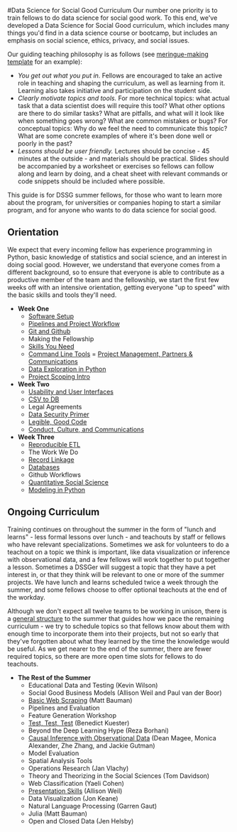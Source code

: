 #Data Science for Social Good Curriculum
Our number one priority is to train fellows to do data science for social good work. To this end, we've developed
a Data Science for Social Good curriculum, which includes many things you'd find in a data science course or bootcamp,
but includes an emphasis on social science, ethics, privacy, and social issues.

Our guiding teaching philosophy is as follows (see [meringue-making template](tutorial-template/) 
for an example):
- *You get out what you put in.* Fellows are encouraged to take an active role in teaching and shaping the curriculum,
as well as learning from it. Learning also takes initiative and participation on the student side.
- *Clearly motivate topics and tools.* For more technical topics: what actual task that a data scientist does will require
this tool? What other options are there to do similar tasks? What are pitfalls, and what will it look like when something
goes wrong? What are common mistakes or bugs? For conceptual topics: Why do we feel the need to communicate this topic?
What are some concrete examples of where it's been done well or poorly in the past?
- *Lessons should be user friendly.* Lectures should be concise - 45 minutes at the outside - and materials should be 
practical. Slides should be accompanied by a worksheet or exercises so fellows can follow along and learn by doing,
and a cheat sheet with relevant commands or code snippets should be included where possible.  

This guide is for DSSG summer fellows, for those who want to learn more about the program, for universities or 
companies hoping to start a similar program, and for anyone who wants to do data science for social good.

## Orientation
We expect that every incoming fellow has experience programming in Python, basic knowledge of statistics and social 
science, and an interest in doing social good. However, we understand that everyone comes from a different background, 
so to ensure that everyone is able to contribute as a productive member of the team and the fellowship, we start the first 
few weeks off with an intensive orientation, getting everyone "up to speed" with the basic skills and tools they'll need. 
- **Week One**
  - [Software Setup](software-setup/)
  - [Pipelines and Project Workflow](pipelines-and-project-workflow/)
  - [Git and Github](git-and-github/) 
  - Making the Fellowship
  - [Skills You Need](https://github.com/dssg/hitchhikers-guide/tree/master/dssg-manual/skills-you-need)
  - [Command Line Tools](https://github.com/dssg/hitchhikers-guide/tree/master/tech-tutorials/command-line-tools)
  = [Project Management, Partners & Communications](https://github.com/dssg/hitchhikers-guide/tree/master/dssg-manual/project-management/)
  - [Data Exploration in Python](data-exploration-in-python/)
  - [Project Scoping Intro](https://dssg.uchicago.edu/2016/10/27/scoping-data-science-for-social-good-projects/)
- **Week Two**
  - [Usability and User Interfaces](usability-and-user-interfaces/)
  - [CSV to DB](csv-to-db/)
  - Legal Agreements
  - [Data Security Primer](data-security-primer/)
  - [Legible, Good Code](legible-good-code/)
  - [Conduct, Culture, and Communications](conduct-culture-and-communications/)
- **Week Three**
  - [Reproducible ETL](reproducible_ETL/)
  - The Work We Do
  - [Record Linkage](record-linkage/)
  - [Databases](databases/)
  - Github Workflows
  - [Quantitative Social Science](quantitative-social-science/)
  - [Modeling in Python](modeling-in-python/)

##  Ongoing Curriculum
Training continues on throughout the summer in the form of "lunch and learns" - less formal lessons over lunch - and 
teachouts by staff or fellows who have relevant specializations. Sometimes we ask for volunteers to do a teachout on 
a topic we think is important, like data visualization or inference with observational data, and a few fellows will work
together to put together a lesson. Sometimes a DSSGer will suggest a topic that they have a pet interest in, or that they
think will be relevant to one or more of the summer projects. We have lunch and learns scheduled twice a week through the
summer, and some fellows choose to offer optional teachouts at the end of the workday.

Although we don't expect all twelve teams to be working in unison, there is a [general structure](https://github.com/dssg/hitchhikers-guide/blob/master/dssg-manual/summer-overview/high-level-summer-plan.pdf) 
to the summer that guides how we pace the remaining curriculum - we try to schedule topics so that fellows know about 
them with enough time to incorporate them into their projects, but not so early that they've forgotten about what they 
learned by the time the knowledge would be useful. As we get nearer to the end of the summer, there are fewer required
topics, so there are more open time slots for fellows to do teachouts.

- **The Rest of the Summer**
  - Educational Data and Testing (Kevin Wilson)
  - Social Good Business Models (Allison Weil and Paul van der Boor)
  - [Basic Web Scraping](basic-web-scraping/) (Matt Bauman)
  - Pipelines and Evaluation
  - Feature Generation Workshop
  - [Test, Test, Test](test-test-test/) (Benedict Kuester)
  - Beyond the Deep Learning Hype (Reza Borhani)
  - [Causal Inference with Observational Data](causal-inference/) (Dean Magee, Monica Alexander, Zhe Zhang, and Jackie Gutman)
  - Model Evaluation
  - Spatial Analysis Tools
  - Operations Research (Jan Vlachy)
  - Theory and Theorizing in the Social Sciences (Tom Davidson)
  - Web Classification (Yaeli Cohen)
  - [Presentation Skills](presentation-skills/) (Allison Weil)
  - Data Visualization (Jon Keane)
  - Natural Language Processing (Garren Gaut)
  - Julia (Matt Bauman)
  - Open and Closed Data (Jen Helsby) 


